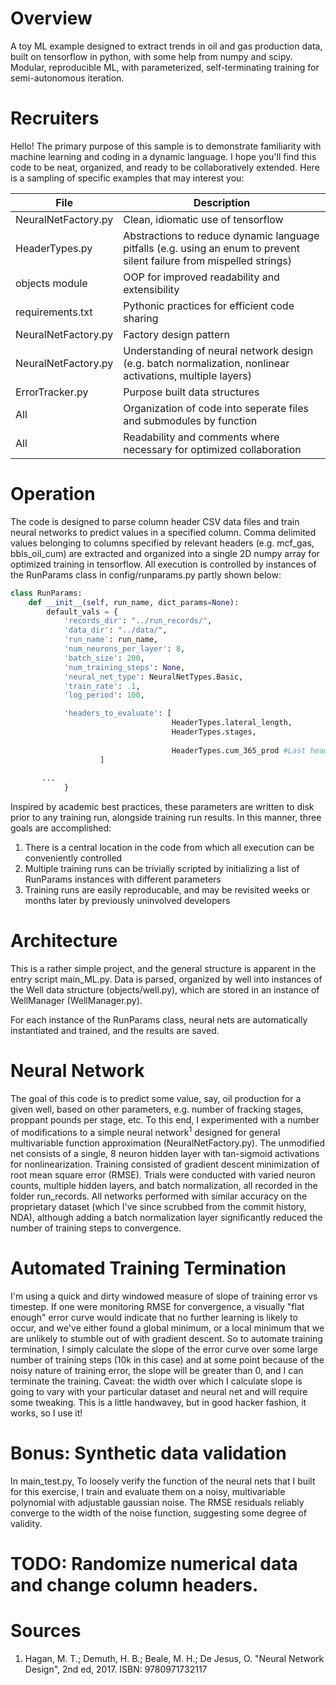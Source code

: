 # Overview

A toy ML example designed to extract trends in oil and gas production data, built on tensorflow in python, with some help from numpy and scipy. Modular, reproducible ML, with parameterized, self-terminating training for semi-autonomous iteration.

# Recruiters

Hello! The primary purpose of this sample is to demonstrate familiarity with machine learning and coding in a dynamic language. I hope you'll find this code to be neat, organized, and ready to be collaboratively extended. Here is a sampling of specific examples that may interest you:

| File | Description |
| ---  | --- |
| NeuralNetFactory.py | Clean, idiomatic use of tensorflow |
| HeaderTypes.py | Abstractions to reduce dynamic language pitfalls (e.g. using an enum to prevent silent failure from mispelled strings) |
| objects module | OOP for improved readability and extensibility |
| requirements.txt | Pythonic practices for efficient code sharing |
| NeuralNetFactory.py | Factory design pattern |
| NeuralNetFactory.py | Understanding of neural network design (e.g. batch normalization, nonlinear activations, multiple layers) |
| ErrorTracker.py | Purpose built data structures |
| All | Organization of code into seperate files and submodules by function | 
| All | Readability and comments where necessary for optimized collaboration |


# Operation
The code is designed to parse column header CSV data files and train neural networks to predict values in a specified column. Comma delimited values belonging to columns specified by relevant headers (e.g. mcf_gas, bbls_oil_cum) are extracted and organized into a single 2D numpy array for optimized training in tensorflow. All execution is controlled by instances of the RunParams class in config/runparams.py partly shown below:

```python
class RunParams:
    def __init__(self, run_name, dict_params=None):
        default_vals = {
            'records_dir': "../run_records/",
            'data_dir': "../data/",
            'run_name': run_name,
            'num_neurons_per_layer': 8,
            'batch_size': 200,
            'num_training_steps': None,
            'neural_net_type': NeuralNetTypes.Basic,
            'train_rate': .1,
            'log_period': 100,

            'headers_to_evaluate': [
                                    HeaderTypes.lateral_length,
                                    HeaderTypes.stages,									
									
                                    HeaderTypes.cum_365_prod #Last header in this list is the value to predict
					]
			
       ...
			}
```

Inspired by academic best practices, these parameters are written to disk prior to any training run, alongside training run results. In this manner, three goals are accomplished:

1. There is a central location in the code from which all execution can be conveniently controlled
2. Multiple training runs can be trivially scripted by initializing a list of RunParams instances with different parameters
3. Training runs are easily reproducable, and may be revisited weeks or months later by previously uninvolved developers

# Architecture
This is a rather simple project, and the general structure is apparent in the entry script main_ML.py. Data is parsed, organized by well into instances of the Well data structure (objects/well.py), which are stored in an instance of WellManager (WellManager.py). 

For each instance of the RunParams class, neural nets are automatically instantiated and trained, and the results are saved.

# Neural Network
The goal of this code is to predict some value, say, oil production for a given well, based on other parameters, e.g. number of fracking stages, proppant pounds per stage, etc. To this end, I experimented with a number of modifications to a simple neural network<sup>1</sup> designed for general multivariable function approximation (NeuralNetFactory.py). The unmodified net consists of a single, 8 neuron hidden layer with tan-sigmoid activations for nonlinearization. Training consisted of gradient descent minimization of root mean square error (RMSE). Trials were conducted with varied neuron counts, multiple hidden layers, and batch normalization, all recorded in the folder run_records. All networks performed with similar accuracy on the proprietary dataset (which I've since scrubbed from the commit history, NDA), although adding a batch normalization layer significantly reduced the number of training steps to convergence.

# Automated Training Termination
I'm using a quick and dirty windowed measure of slope of training error vs timestep. If one were monitoring RMSE for convergence, a visually "flat enough" error curve would indicate that no further learning is likely to occur, and we've either found a global minimum, or a local minimum that we are unlikely to stumble out of with gradient descent. So to automate training termination, I simply calculate the slope of the error curve over some large number of training steps (10k in this case) and at some point because of the noisy nature of training error, the slope will be greater than 0, and I can terminate the training. Caveat: the width over which I calculate slope is going to vary with your particular dataset and neural net and will require some tweaking. This is a little handwavey, but in good hacker fashion, it works, so I use it!

# Bonus: Synthetic data validation

In main_test.py, To loosely verify the function of the neural nets that I built for this exercise, I train and evaluate them on a noisy, multivariable polynomial with adjustable gaussian noise. The RMSE residuals reliably converge to the width of the noise function, suggesting some degree of validity.

# TODO: Randomize numerical data and change column headers.

# Sources
1. Hagan, M. T.; Demuth, H. B.; Beale, M. H.; De Jesus, O. "Neural Network Design", 2nd ed, 2017. ISBN: 9780971732117

